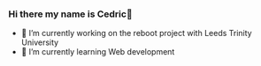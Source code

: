 ### Hi there my name is Cedric👋

- 🔭 I’m currently working on the reboot project with Leeds Trinity University
- 🌱 I’m currently learning Web development
